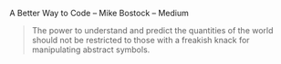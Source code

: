 A Better Way to Code – Mike Bostock – Medium

> The power to understand and predict the quantities of the world should not be restricted to those with a freakish knack for manipulating abstract symbols.
